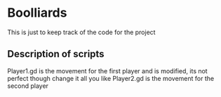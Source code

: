 # Boolliards

This is just to keep track of the code for the project

## Description of scripts
Player1.gd is the movement for the first player and is modified, its not perfect though change it all you like
Player2.gd is the movement for the second player
